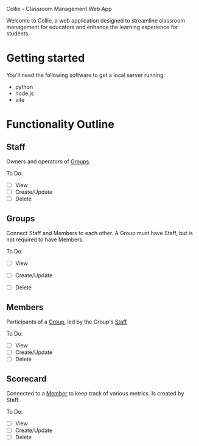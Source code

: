 Collie - Classroom Management Web App

Welcome to Collie, a web application designed to streamline classroom management for educators and enhance the learning experience for students.

# Getting started
You'll need the following software to get a local server running:
- python
- node.js
- vite

# Functionality Outline

## Staff
Owners and operators of [Groups](#groups).

To Do:
- [ ] View
- [ ] Create/Update
- [ ] Delete

## Groups
Connect Staff and Members to each other.
A Group must have Staff, but is not required to have Members.

To Do:
- [ ] View
- [ ] Create/Update
- [ ] Delete


## Members
Participants of a [Group](#groups), led by the Group's [Staff](#staff)

To Do:
- [ ] View
- [ ] Create/Update
- [ ] Delete

## Scorecard
Connected to a [Member](#members) to keep track of various metrics.
Is created by Staff.

To Do:
- [ ] View
- [ ] Create/Update
- [ ] Delete
